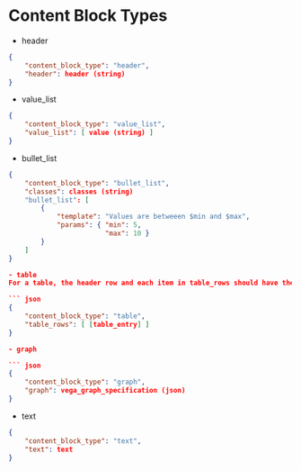 # Content Block Types

- header

``` json
{
    "content_block_type": "header",
    "header": header (string)
}
```

- value_list

``` json
{
    "content_block_type": "value_list",
    "value_list": [ value (string) ]
}
```

- bullet_list

``` json
{
    "content_block_type": "bullet_list",
    "classes": classes (string)
    "bullet_list": [
        {
            "template": "Values are betweeen $min and $max",
            "params": { "min": 5,
                        "max": 10 }
        }
    ]
}

- table
For a table, the header row and each item in table_rows should have the same number of elements

``` json
{
    "content_block_type": "table",
    "table_rows": [ [table_entry] ]
}

- graph

``` json
{
    "content_block_type": "graph",
    "graph": vega_graph_specification (json)
}
```

- text

``` json
{
    "content_block_type": "text",
    "text": text
}
```
